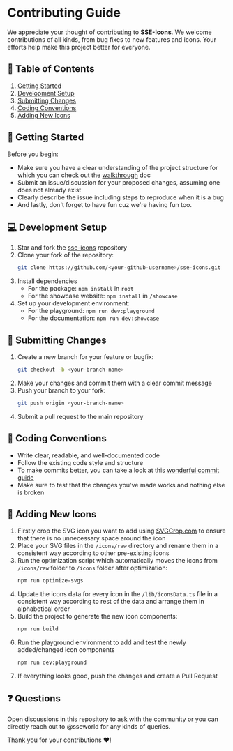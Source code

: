 # Contributing Guide

We appreciate your thought of contributing to **SSE-Icons**. We welcome contributions of all kinds, from bug fixes to new features and icons. Your efforts help make this project better for everyone.

## 🔖 Table of Contents

1. [Getting Started](#-getting-started)
2. [Development Setup](#-development-setup)
3. [Submitting Changes](#-submitting-changes)
4. [Coding Conventions](#-coding-conventions)
5. [Adding New Icons](#-adding-new-icons)

## 🚀 Getting Started

Before you begin:

- Make sure you have a clear understanding of the project structure for which you can check out the [walkthrough](https://sse-auth.github.io/icons/docs/walkthrough/) doc
- Submit an issue/discussion for your proposed changes, assuming one does not already exist
- Clearly describe the issue including steps to reproduce when it is a bug
- And lastly, don't forget to have fun cuz we're having fun too.

## 💻 Development Setup

1. Star and fork the [sse-icons](https://github.com/sse-auth/icons) repository
2. Clone your fork of the repository:
   ```bash
   git clone https://github.com/<your-github-username>/sse-icons.git
   ```
3. Install dependencies
   - For the package: `npm install` in `root`
   - For the showcase website: `npm install` in `/showcase`
4. Set up your development environment:
   - For the playground: `npm run dev:playground`
   - For the documentation: `npm run dev:showcase`

## 📝 Submitting Changes

1. Create a new branch for your feature or bugfix:
   ```bash
   git checkout -b <your-branch-name>
   ```
2. Make your changes and commit them with a clear commit message
3. Push your branch to your fork:
   ```bash
   git push origin <your-branch-name>
   ```
4. Submit a pull request to the main repository

## 📏 Coding Conventions

- Write clear, readable, and well-documented code
- Follow the existing code style and structure
- To make commits better, you can take a look at this [wonderful commit guide](https://github.com/sseworld/SSE-Docs/blob/main/git-commit-styleguide.md)
- Make sure to test that the changes you've made works and nothing else is broken

## 🎨 Adding New Icons

1. Firstly crop the SVG icon you want to add using [SVGCrop.com](https://svgcrop.com/) to ensure that there is no unnecessary space around the icon
2. Place your SVG files in the `/icons/raw` directory and rename them in a consistent way according to other pre-existing icons
3. Run the optimization script which automatically moves the icons from `/icons/raw` folder to `/icons` folder after optimization:
   ```bash
   npm run optimize-svgs
   ```
4. Update the icons data for every icon in the `/lib/iconsData.ts` file in a consistent way according to rest of the data and arrange them in alphabetical order
5. Build the project to generate the new icon components:
   ```bash
   npm run build
   ```
6. Run the playground environment to add and test the newly added/changed icon components
   ```bash
   npm run dev:playground
   ```
7. If everything looks good, push the changes and create a Pull Request

## ❓ Questions

Open discussions in this repository to ask with the community or you can directly reach out to @sseworld for any kinds of queries.

Thank you for your contributions ❤️!
